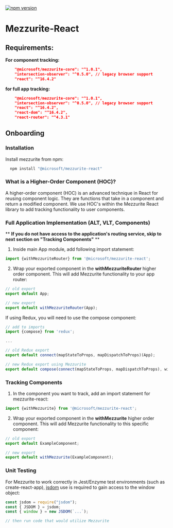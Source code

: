 [![npm version](https://badge.fury.io/js/%40microsoft%2Fmezzurite-react.svg)](https://badge.fury.io/js/%40microsoft%2Fmezzurite-react)

# Mezzurite-React

## Requirements:


**For component tracking:** 
```json
    "@microsoft/mezzurite-core": "^1.0.1",
    "intersection-observer": "^0.5.0", // legacy browser support
    "react": "^16.4.2"
```
**for full app tracking:**
```json
    "@microsoft/mezzurite-core": "^1.0.1",
    "intersection-observer": "^0.5.0", // legacy browser support
    "react": "^16.4.2",
    "react-dom": "^16.4.2",
    "react-router": "^4.3.1"
```

## Onboarding


### Installation
Install mezzurite from npm:
```javascript
  npm install "@microsoft/mezzurite-react"
```

### What is a Higher-Order Component (HOC)?
A higher-order component (HOC) is an advanced technique in React for reusing component logic. They are functions that take in a component and return a modified component. We use HOC's within the Mezzurite React library to add tracking functionality to user components.

### Full Application Implementation (ALT, VLT, Components)
** **If you do not have access to the application's routing service, skip to next section on "Tracking Components"** **
1. Inside main App module, add following import statement:
```javascript
import {withMezzuriteRouter} from '@microsoft/mezzurite-react';
```
2. Wrap your exported component in the **withMezzuriteRouter** higher order component. This will add Mezzurite functionality to your app router:
```javascript
// old export
export default App;

// new export
export default withMezzuriteRouter(App);
```
If using Redux, you will need to use the compose component:
```javascript
// add to imports
import {compose} from 'redux';

...

// old Redux export
export default connect(mapStateToProps, mapDispatchToProps)(App);

// new Redux export using Mezzurite
export default compose(connect(mapStateToProps, mapDispatchToProps), withMezzuriteRouter)(App);
```

### Tracking Components
1. In the component you want to track, add an import statement for mezzurite-react:
```javascript
import {withMezzurite} from '@microsoft/mezzurite-react';
```
2. Wrap your exported component in the **withMezzurite** higher order component. This will add Mezzurite functionality to this specific component:
```javascript
// old export
export default ExampleComponent;

// new export
export default withMezzurite(ExampleComponent);
```

### Unit Testing
For Mezzurite to work correctly in Jest/Enzyme test environments (such as create-react-app), [jsdom](https://github.com/jsdom/jsdom) use is required to gain access to the window object:
```javascript
const jsdom = require("jsdom");
const { JSDOM } = jsdom;
const { window } = new JSDOM(`...`);

// then run code that would utilize Mezzurite
```
